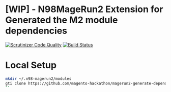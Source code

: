 # [WIP] - N98MageRun2 Extension for Generated the M2 module dependencies  
[![Scrutinizer Code Quality](https://scrutinizer-ci.com/g/magento-hackathon/magerun2-generate-dependencies/badges/quality-score.png?b=master)](https://scrutinizer-ci.com/g/magento-hackathon/magerun2-generate-dependencies/?branch=master)
[![Build Status](https://scrutinizer-ci.com/g/magento-hackathon/magerun2-generate-dependencies/badges/build.png?b=master)](https://scrutinizer-ci.com/g/magento-hackathon/magerun2-generate-dependencies/build-status/master)

# Local Setup
```bash
mkdir ~/.n98-magerun2/modules
gti clone https://github.com/magento-hackathon/magerun2-generate-dependencies
``